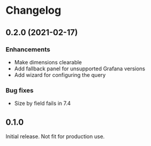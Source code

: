 # Changelog

## 0.2.0 (2021-02-17)

### Enhancements

- Make dimensions clearable
- Add fallback panel for unsupported Grafana versions
- Add wizard for configuring the query

### Bug fixes

- Size by field fails in 7.4

## 0.1.0

Initial release. Not fit for production use.
